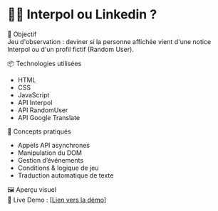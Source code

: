# 👮‍♂️ Interpol ou Linkedin ?

🚀 Objectif  
Jeu d'observation : deviner si la personne affichée vient d'une notice Interpol ou d'un profil fictif (Random User).

📦 Technologies utilisées  
- HTML  
- CSS  
- JavaScript  
- API Interpol  
- API RandomUser  
- API Google Translate  

🧠 Concepts pratiqués  
- Appels API asynchrones  
- Manipulation du DOM  
- Gestion d’événements  
- Conditions & logique de jeu  
- Traduction automatique de texte  

🖼️ Aperçu visuel  
🔗 Live Demo : [[Lien vers la démo](https://loicdupong.github.io/22-exo-api/)]
